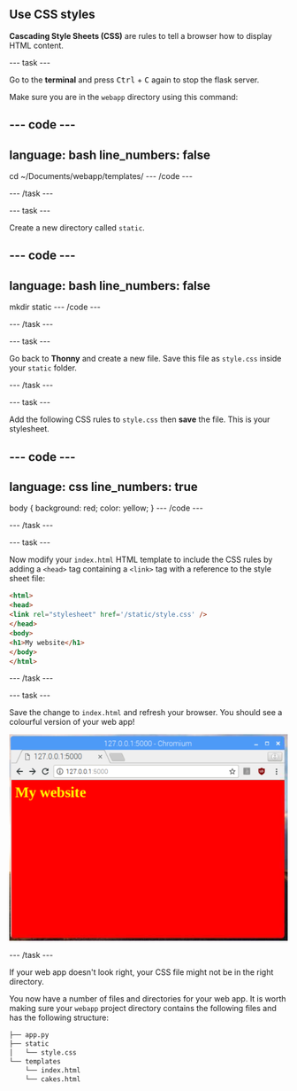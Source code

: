 ## Use CSS styles

**Cascading Style Sheets (CSS)** are rules to tell a browser how to display HTML content.

--- task ---

Go to the **terminal** and press <kbd>Ctrl</kbd> + <kbd>C</kbd> again to stop the flask server.

Make sure you are in the `webapp` directory using this command:

--- code ---
---
language: bash
line_numbers: false
---
cd ~/Documents/webapp/templates/
--- /code ---

--- /task ---

--- task ---

Create a new directory called `static`.

--- code ---
---
language: bash
line_numbers: false
---
mkdir static
--- /code ---

--- /task ---

--- task ---

Go back to **Thonny** and create a new file. Save this file as `style.css` inside your `static` folder.

--- /task ---

--- task ---

Add the following CSS rules to `style.css` then **save** the file. This is your stylesheet.

--- code ---
---
language: css
line_numbers: true
---
body {
    background: red;
    color: yellow;
}
--- /code ---

--- /task ---

--- task ---

Now modify your `index.html` HTML template to include the CSS rules by adding a `<head>` tag containing a `<link>` tag with a reference to the style sheet file:

```html
<html>
<head>
<link rel="stylesheet" href='/static/style.css' />
</head>
<body>
<h1>My website</h1>
</body>
</html>
```

--- /task ---

--- task ---

Save the change to `index.html` and refresh your browser. You should see a colourful version of your web app!

![Flask app with colour](images/flask-app-with-colour.png)

--- /task ---

If your web app doesn't look right, your CSS file might not be in the right directory.

You now have a number of files and directories for your web app. It is worth making sure your `webapp` project directory contains the following files and has the following structure:

```
├── app.py
├── static
│   └── style.css
└── templates
    └── index.html
    └── cakes.html
```
